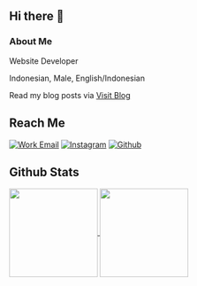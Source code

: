 <!-- ### Hi there, I'm Walid 👋

[![Walidsj's GitHub stats](https://github-readme-stats.vercel.app/api?username=walidsj)](https://github.com/walidsj)
[![trophy](https://github-profile-trophy.vercel.app/?username=walidsj)](https://github.com/walidsj) -->

## Hi there 👋

### About Me
Website Developer

Indonesian, Male, English/Indonesian

Read my blog posts via [Visit Blog](https://walid.id/blog)

## Reach Me

[![Work Email](https://img.shields.io/badge/mail-WORK-white?style=for-the-badge&logo=mail)](mailto:mohwalid.jaeger@gmail.com)
[![Instagram](https://img.shields.io/badge/instagram-walidassani-pink?style=for-the-badge&logo=instagram)](https://www.instagram.com/walidassani)
[![Github](https://img.shields.io/badge/Github-walidsj-gold?style=for-the-badge&logo=github)](https://github.com/walidsj)
<!-- [![Twitter](https://img.shields.io/badge/twitter-DHARNARH-blue?style=for-the-badge&logo=twitter)](https://twitter.com/walidsj) -->
<!-- [![Telegram](https://img.shields.io/badge/telegram-WALIDSJ-blue?style=for-the-badge&logo=telegram)](https://t.me/walidsj) -->

## Github Stats

<a href="https://walid.id" target="_blank" rel="noopener">
  <img height="160" align="center" src="https://github-readme-stats.vercel.app/api?username=walidsj&show_icons=true" />
</a>
<a href="https://walid.id" target="_blank" rel="noopener">
  <img height="160" align="center" src="https://github-readme-stats.vercel.app/api/top-langs/?username=walidsj&layout=compact" />
</a>

<!--
**walidsj/walidsj** is a ✨ _special_ ✨ repository because its `README.md` (this file) appears on your GitHub profile.

Here are some ideas to get you started:

- 🔭 I’m currently working on ...
- 🌱 I’m currently learning ...
- 👯 I’m looking to collaborate on ...
- 🤔 I’m looking for help with ...
- 💬 Ask me about ...
- 📫 How to reach me: ...
- 😄 Pronouns: ...
- ⚡ Fun fact: ...
-->
